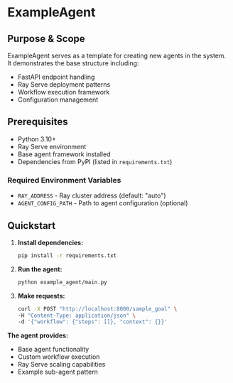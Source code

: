 # ExampleAgent

## Purpose & Scope
ExampleAgent serves as a template for creating new agents in the system. It demonstrates the base structure including:
- FastAPI endpoint handling
- Ray Serve deployment patterns
- Workflow execution framework
- Configuration management

## Prerequisites
- Python 3.10+
- Ray Serve environment
- Base agent framework installed
- Dependencies from PyPI (listed in `requirements.txt`)

### Required Environment Variables
- `RAY_ADDRESS` - Ray cluster address (default: "auto")
- `AGENT_CONFIG_PATH` - Path to agent configuration (optional)

## Quickstart
1. **Install dependencies:**
   ```bash
   pip install -r requirements.txt
   ```

2. **Run the agent:**
   ```bash
   python example_agent/main.py
   ```

3. **Make requests:**
   ```bash
   curl -X POST "http://localhost:8000/sample_goal" \
   -H "Content-Type: application/json" \
   -d '{"workflow": {"steps": []}, "context": {}}'
   ```

**The agent provides:**
- Base agent functionality
- Custom workflow execution
- Ray Serve scaling capabilities
- Example sub-agent pattern
